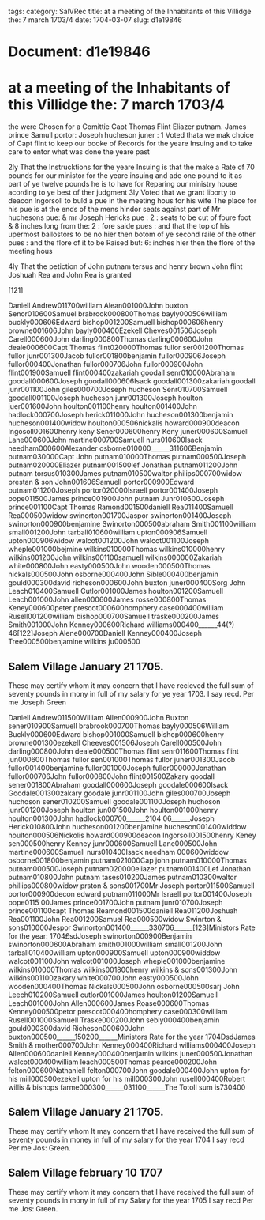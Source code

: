 tags: 
category: SalVRec
title: at a meeting of the Inhabitants of this Villidge the: 7 march 1703/4
date: 1704-03-07
slug: d1e19846




# Document: d1e19846


# at a meeting of the Inhabitants of this Villidge the: 7 march 1703/4 

the were Chosen for a Comittie Capt Thomas Flint Eliazer putnam. James prince Samull portor: Joseph hucheson juner : 1 Voted thata we mak choice of Capt flint to keep our booke of Records for the yeare Insuing and to take care to entor what was done the yeare past

2ly That the Instrucktions for the yeare Insuing is that the make a Rate of 70 pounds for our ministor for the yeare insuing and ade one pound to it as part of ye twelve pounds he is to have for Reparing our ministry house acording to ye best of ther judgment 3ly Voted that we grant liborty to deacon Ingorsoll to buld a pue in the meeting hous for his wife The place for his pue is at the ends of the mens hindor seats against part of Mr huchesons pue: & mr Joseph Hericks pue : 2 : seats to be cut of foure foot & 8 inches long from the: 2 : fore saide pues : and that the top of his upermost ballostors to be no hier then botom of ye second raile of the other pues : and the flore of it to be Raised but: 6: inches hier then the flore of the meeting hous

4ly That the petiction of John putnam tersus and henry brown John flint Joshuah Rea and John Rea is granted

[121]

Daniell Andrew011700william Alean001000John buxton Senor010600Samuel brabrook000800Thomas bayly000506william buckly000606Edward bishop001200Samuell bishop000606henry browne001606John bayly000400Ezekell Cheves001506Joseph Carell000600John darling000800Thomas darling000600John deale000600Capt Thomas flint020000Thomas fullor ser001200Thomas fullor junr001300Jacob fullor001800benjamin fullor000906Joseph fullor000400Jonathan fullor000706John fullor000900John flint001900Samuell flint000400zakariah goodall senr010000Abraham goodall000600Joseph goodall000606Isack goodall001300zakariah goodall junr001100John giles000700Joseph hucheson Senr010700Samuell goodall001100Joseph hucheson junr001300Joseph houlton juer001600John houlton001100henry houlton001400John hadlock000700Joseph herick011000John hucheson001300benjamin hucheson001400widow houlton000506nickalis howard000900deacon Ingosoll001600henry keny Sener000600henry Keny juner000600Samuell Lane000600John martine000700Samuell nurs010600Isack needham000600Alexander osborne010000______311606Benjamin putnam030000Capt John putnam010000Thomas putnam000500Joseph putnam020000Eliazer putnam001500lef Jonathan putnam011200John putnam torsus010300James putnam010500waltor philips000700widow prestan & son John001606Samuell portor000900Edward putnam011200Joseph portor020000Israell portor001400Joseph pope011500James prince001900John putnam Junr010600Joseph prince001100Capt Thomas Ramond001500daniell Rea011400Samuell Rea000500widow swinorton001700Jaspor swinorton001400Joseph swinorton000900benjamine Swinorton000500abraham Smith001100william small001200John tarball010600william upton000906Samuell upton000906widow walcot001200John walcot001100Joseph wheple001000bejmine wilkins010000Thomas wilkins010000henry wilkins001200John wilkins001100samuell wilkins000000Zakariah white000800John easty000500John wooden000500Thomas nickals000500John osborne000400John Sible000400benjamin gould000300david richeson000600John buxton juner000400Sorg John Leach010400Samuell Cutlor001000James houlton001200Samuell Leach001000John allen000600James rosse000800Thomas Keney000600peter prescot000600homphery case000400william Rusell001200william bishop000700Samuell traske000200James Smith001000John Kenney000600Richard williams000400______44(?) 46[122]Joseph Alene000700Daniell Kenney000400Joseph Tree000500benjamine wilkins ju000500

## Salem Village January 21 1705. 

These may certify whom it may concern that I have recieved the full sum of seventy pounds in mony in full of my salary for ye year 1703. I say recd. Per me Joseph Green

Daniell Andrew011500William Allen000900John Buxton sener010900Samuell brabrook000700Thomas bayly000506William Buckly000600Edward bishop001000Samuell bishop000600henry browne001300ezekell Cheeves001506Joseph Carell000500John darling000800John deale000500Thomas flint senr011600Thomas flint jun000600Thomas fullor sen001000Thomas fullor juner001300Jacob fullor001400benjamine fullor001000Joseph fullor000000Jonathan fullor000706John fullor000800John flint001500Zakary goodall sener001800Abraham goodall000600Joseph goodale000600Isack Goodale001300zakary goodale junr001100John giles000700Joseph huchoson sener010200Samuell goodale001100Joseph huchoson junr001200Joseph houlton jun001500John houlton001000henry houlton001300John hadlock000700______2104 06______Joseph Herick010800John hucheson001200benjamine hucheson001400widdow houlton000506Nickolis howard000900deacon Ingorsoll001500henry Keney sen000500henry Kenney junr000600Samuell Lane000500John martine000600Samuell nurs010400Isack needham 000600widdow osborne001800benjamin putnam021000Cap john putnam010000Thomas putnam000500Joseph putnam020000eliazer putnam001400Lef Jonathan putnam010800John putnam tases010200James putnam010300waltor phillips000800widow prston & sons001700Mr Joseph portor011500Samuell portor000900decon edward putnam011000Mr Israell portor001400Joseph pope0115 00James prince001700John putnam junr010700Joseph prince001100capt Thomas Reamond001500daniell Rea011200Joshuah Rea001100John Rea001200Samuel Rea000500widow Swinrton & sons010000Jespor Swinorton001400______330706______[123]Ministors Rate for the year: 1704£sdJoseph swinorton000900Benjamin swinorton000600Abraham smith001000william small001200John tarball010400william upton000900Samuell upton000900widdow walcot001100John walcot001000Joseph wheple001000benjamine wilkins010000Thomas wilkins001800henry wilkins & sons001300John wilkins001100zakary white000700John easty000500John wooden000400Thomas Nickals000500John osborne000500sarj John Leech010200Samuell cutlor001000James houlton01200Samuell Leach001000John Allen000600James Roase000600Thomas Kenney000500petor prescot000400homphery case000300william Rusell001000Samuell Traske000200John sebly000400benjamin gould000300david Richeson000600John buxton000500______150200______Ministors Rate for the year 1704DsdJames Smith & mother000700John Kenney000400Richard williams000400Joseph Allen000600daniell Kenney000400benjamin wilkins juner000500Jonathan walcot000400william leach000500Thomas pearce000200John felton000600Nathaniell felton000700John goodale000400John upton for his mill000300ezekell upton for his mill000300John rusell000400Robert willis & bishops farme000300______031100______The Totoll sum is730400

## Salem Village January 21 1705.

These may certify whom It may concern that I have received the full sum of seventy pounds in money in full of my salary for the year 1704 I say recd Per me Jos: Green.

## Salem Village february 10 1707

 These may certify whom it may concern that I have received the full sum of seventy pounds in mony in full of my Salary for the year 1705 I say recd Per me Jos: Green.
